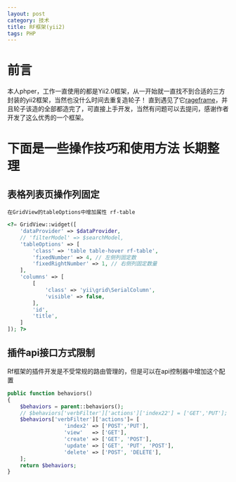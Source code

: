 ```yaml
---
layout: post
category: 技术
title: RF框架(yii2)
tags: PHP
---
```

# 前言
本人phper，工作一直使用的都是Yii2.0框架，从一开始就一直找不到合适的三方封装的yii2框架，当然也没什么时间去重复造轮子！
直到遇见了它[rageframe](http://rageframe.com/)，并且轮子该造的全部都造完了，可直接上手开发，当然有问题可以去提问，感谢作者开发了这么优秀的一个框架。

# 下面是一些操作技巧和使用方法 长期整理

## 表格列表页操作列固定
`在GridView的tableOptions中增加属性 rf-table`
```php
<?= GridView::widget([
    'dataProvider' => $dataProvider,
    // 'filterModel' => $searchModel,
    'tableOptions' => [
        'class' => 'table table-hover rf-table',
        'fixedNumber' => 4, // 左侧列固定数
        'fixedRightNumber' => 1, // 右侧列固定数量
    ],
    'columns' => [
        [
            'class' => 'yii\grid\SerialColumn',
            'visible' => false,
        ],
        'id',
        'title',
    ]
]); ?>    
```

## 插件api接口方式限制
Rf框架的插件开发是不受常规的路由管理的，但是可以在api控制器中增加这个配置
```php
public function behaviors()
{
    $behaviors = parent::behaviors();
    // $behaviors['verbFilter']['actions']['index22'] = ['GET','PUT'];
    $behaviors['verbFilter']['actions']= [
                  'index2' => ['POST','PUT'],
                  'view'   => ['GET'],
                  'create' => ['GET', 'POST'],
                  'update' => ['GET', 'PUT', 'POST'],
                  'delete' => ['POST', 'DELETE'],
    ];    
    return $behaviors;
}   
```




